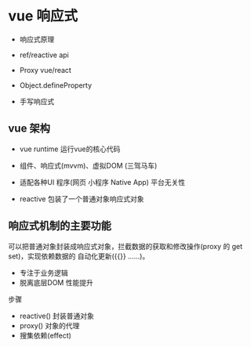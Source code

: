 # vue 响应式

- 响应式原理

- ref/reactive api
- Proxy vue/react
- Object.defineProperty
- 手写响应式

## vue 架构
- vue runtime 运行vue的核心代码
- 组件、响应式(mvvm)、虚拟DOM (三驾马车)

- 适配各种UI 程序(网页 小程序 Native App)
  平台无关性
- reactive 包装了一个普通对象响应式对象

## 响应式机制的主要功能
 可以把普通对象封装成响应式对象，拦截数据的获取和修改操作(proxy 的 get set)，实现依赖数据的
 自动化更新({{}} ......)。
 - 专注于业务逻辑
 - 脱离底层DOM 性能提升

 步骤
 - reactive() 封装普通对象
 - proxy() 对象的代理
 - 搜集依赖(effect)